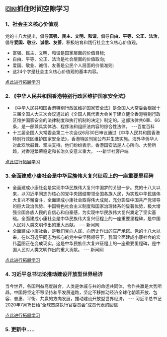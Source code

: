 ## 🇨🇳抓住时间空隙学习
### 1、社会主义核心价值观
党的十八大提出，倡导**富强、民主、文明、和谐**，倡导**自由、平等、公正、法治**，倡导**爱国、敬业、诚信、友善**，积极培育和践行社会主义核心价值观。
- 富强、民主、文明、和谐是国家层面的价值目标;
- 自由、平等、公正、法治是社会层面的价值取向;
- 爱国、敬业、诚信、友善是公民个人层面的价值准则;
- 这24个字是社会主义核心价值观的基本内容。

[点此进行拓展学习](https://baike.baidu.com/item/%E7%A4%BE%E4%BC%9A%E4%B8%BB%E4%B9%89%E6%A0%B8%E5%BF%83%E4%BB%B7%E5%80%BC%E8%A7%82/3271832)

### 2. 《中华人民共和国香港特别行政区维护国家安全法》
- 《中华人民共和国香港特别行政区维护国家安全法》是全国人大常委会根据十三届全国人大三次会议通过的《全国人民代表大会关于建立健全香港特别行政区维护国家安全的法律制度和执行机制的决定》制定的。这部法律共6章、66条，是一部兼具实体法、程序法和组织法内容的综合性法律。  ---百度百科
- 十三届全国人大常委会第二十次会议6月30日审议通过《中华人民共和国香港特别行政区维护国家安全法》，香港特区刊宪公布并生效实施。海外华侨华人对此欢欣鼓舞、坚决支持。他们纷纷表示，香港国安法是人心所向、大势所趋，对香港繁荣稳定和长治久安意义重大。  ---新华社客户端

[点此进行拓展学习](https://baike.baidu.com/item/%E4%B8%AD%E5%8D%8E%E4%BA%BA%E6%B0%91%E5%85%B1%E5%92%8C%E5%9B%BD%E9%A6%99%E6%B8%AF%E7%89%B9%E5%88%AB%E8%A1%8C%E6%94%BF%E5%8C%BA%E7%BB%B4%E6%8A%A4%E5%9B%BD%E5%AE%B6%E5%AE%89%E5%85%A8%E6%B3%95/50819349?fromtitle=%E9%A6%99%E6%B8%AF%E5%9B%BD%E5%AE%89%E6%B3%95&fromid=50975186&fr=aladdin)

### 3. 全面建成小康社会是中华民族伟大复兴征程上的一座重要里程碑
- 全面建成小康社会是实现中华民族伟大复兴中国梦的关键一步。党的十八大以来，以习近平同志为核心的党中央团结带领全国各族人民，为实现中华民族伟大复兴不懈奋斗，全面建成小康社会取得伟大成就，充分彰显中国共产党领导的巨大政治优势、中国特色社会主义制度和国家治理体系的显著优势，极大增强全国各族人民的自信心和自豪感，为实现中华民族伟大复兴奠定了坚实基础。全面建成小康社会是中华民族伟大复兴征程上的一座重要里程碑，是中国人民对人类文明作出的重大贡献。 --- 新闻网
- 全面建成小康社会，是我们党向人民、向历史作出的庄严承诺。党的十八大以来，在以习近平同志为核心的党中央坚强领导下，我国全面建成小康社会的宏伟蓝图正在变成现实。这是中华民族伟大复兴征程上的一座重要里程碑，是中国人民对人类文明作出的重大贡献。 --- 新闻网

[点此进行拓展学习](http://theory.people.com.cn/n1/2020/0715/c40531-31783692.html)

### 4. 习近平总书记论推动建设开放型世界经济
当今世界，各国利益高度融合，人类是休戚与共的命运共同体，合作共赢是大势所趋。中国将坚定不移坚持和平发展道路，坚定不移推动经济全球化朝着开放、包容、普惠、平衡、共赢的方向发展，推动建设开放型世界经济。  --- 习近平总书记2020年7月15日给“全球首席执行官委员会”成员代表的回信

[点此进行拓展学习](https://article.xuexi.cn/articles/index.html?art_id=13914009503415193753&source=share&study_style_id=feeds_default&item_id=13914009503415193753)

### 5. 更新中.....


